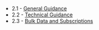 

- 2.1 - [General Guidance](general-guidance.html)
- 2.2 - [Technical Guidance](technical-guidance.html)
- 2.3 - [Bulk Data and Subscriptions](bulk-data.html)
